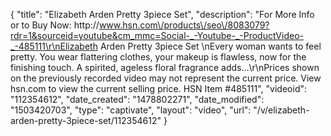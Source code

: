 {
    "title": "Elizabeth Arden Pretty 3piece Set",
    "description": "For More Info or to Buy Now: http:\/\/www.hsn.com\/products\/seo\/8083079?rdr=1&sourceid=youtube&cm_mmc=Social-_-Youtube-_-ProductVideo-_-485111\r\nElizabeth Arden Pretty 3piece Set  \nEvery woman wants to feel pretty. You wear flattering clothes, your makeup is flawless, now for the finishing touch. A spirited, ageless floral fragrance adds...\r\nPrices shown on the previously recorded video may not represent the current price.  View hsn.com to view the current selling price. HSN Item #485111",
    "videoid": "112354612",
    "date_created": "1478802271",
    "date_modified": "1503420703",
    "type": "captivate",
    "layout": "video",
    "url": "\/v\/elizabeth-arden-pretty-3piece-set\/112354612"
}